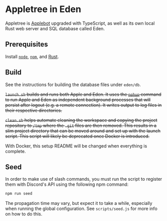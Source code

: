 # Appletree in Eden

Appletree is [Applebot](https://github.com/oscarsandford/applebot) upgraded with TypeScript, as well as its own local Rust web server and SQL database called Eden.

## Prerequisites
Install [`node`](https://nodejs.org/en/), [`npm`](https://www.npmjs.com/), and [Rust](https://www.rust-lang.org/).

## Build

See the instructions for building the database files under `eden/db`.

~~`launch.sh` builds and runs both Apple and Eden. It uses the [`nohup`](https://www.gnu.org/software/coreutils/manual/html_node/nohup-invocation.html#nohup-invocation) command to run Apple and Eden as independent background processes that will persist after logout (e.g. a remote connection). It writes output to log files in their respective directories.~~

~~`clean.sh` helps automate cleaning the workspace and copying the project repository to `/tmp` where the `.git` files are then removed. This results in a slim project directory that can be moved around and set up with the launch script. This script will likely be deprecated once Docker is introduced.~~

With Docker, this setup README will be changed when everything is complete.

## Seed
In order to make use of slash commands, you must run the script to register them with Discord's API using the following npm command:
```sh
npm run seed
```
The propagation time may vary, but expect it to take a while, especially when running the global configuration. See `scripts/seed.js` for more info on how to do this.